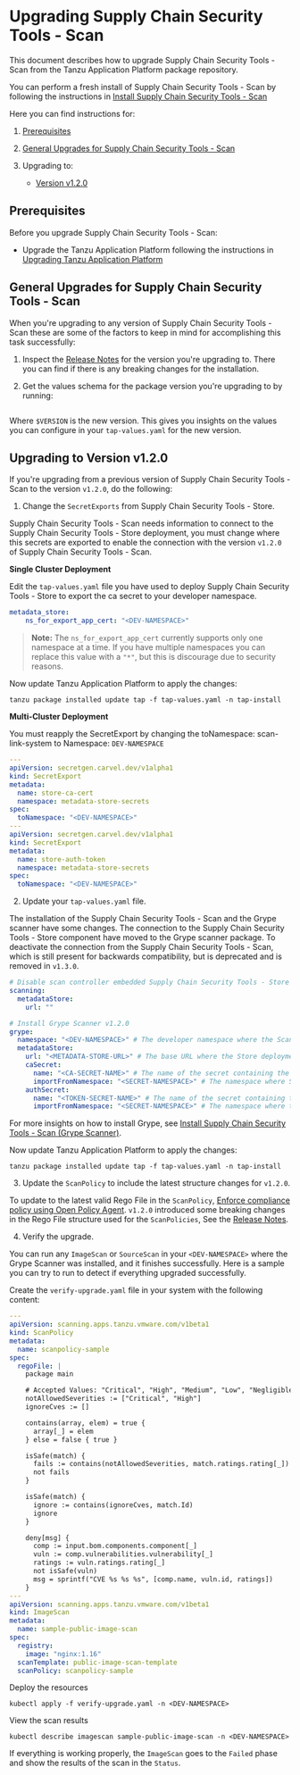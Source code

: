 # Upgrading Supply Chain Security Tools - Scan 

This document describes how to upgrade Supply Chain Security Tools - Scan from the Tanzu Application Platform package repository.

You can perform a fresh install of Supply Chain Security Tools - Scan by following the instructions in [Install Supply Chain Security Tools - Scan](install-scst-scan.md) 

Here you can find instructions for:

1. [Prerequisites](#prereqs)

2. [General Upgrades for Supply Chain Security Tools - Scan](#general-upgrades)

3. Upgrading to:
   - [Version v1.2.0](#upgrade-to-1-2-0)


## <a id="prereqs"></a> Prerequisites

Before you upgrade Supply Chain Security Tools - Scan:

* Upgrade the Tanzu Application Platform following the instructions in [Upgrading Tanzu Application Platform](../upgrading.md) 

## <a id="general-upgrades"></a> General Upgrades for Supply Chain Security Tools - Scan

When you're upgrading to any version of Supply Chain Security Tools - Scan these are some of the factors to keep in mind for accomplishing this task successfully: 

1. Inspect the [Release Notes](../release-notes.md) for the version you're upgrading to. There you can find if there is any breaking changes for the installation.
2. Get the values schema for the package version you're upgrading to by running: 

    ```tanzu package available get scanning.apps.tanzu.vmware.com/$VERSION --values-schema -n tap-install
    ```
Where `$VERSION` is the new version. This gives you insights on the values you can configure in your `tap-values.yaml` for the new version.

## <a id="upgrade-to-1-2-0"></a> Upgrading to Version v1.2.0

If you're upgrading from a previous version of Supply Chain Security Tools - Scan to the version `v1.2.0`, do the following: 

1. Change the `SecretExports` from Supply Chain Security Tools - Store. 

  Supply Chain Security Tools - Scan needs information to connect to the Supply Chain Security Tools - Store deployment, you must change where this secrets are exported to enable the connection with the version `v1.2.0` of Supply Chain Security Tools - Scan.

  **Single Cluster Deployment**

  Edit the `tap-values.yaml` file you have used to deploy Supply Chain Security Tools - Store to export the ca secret to your developer namespace. 

  ```yaml
  metadata_store:
      ns_for_export_app_cert: "<DEV-NAMESPACE>"
  ``` 

  >**Note:** The `ns_for_export_app_cert` currently supports only one namespace at a time. If you have multiple namespaces you can replace this value with a `"*"`, but this is discourage due to security reasons.

  Now update Tanzu Application Platform to apply the changes:

  ```console
  tanzu package installed update tap -f tap-values.yaml -n tap-install
  ```

  **Multi-Cluster Deployment**

  You must reapply the SecretExport by changing the toNamespace: scan-link-system to Namespace: `DEV-NAMESPACE`

  ```yaml
  ---
  apiVersion: secretgen.carvel.dev/v1alpha1
  kind: SecretExport
  metadata:
    name: store-ca-cert
    namespace: metadata-store-secrets
  spec:
    toNamespace: "<DEV-NAMESPACE>"
  ---
  apiVersion: secretgen.carvel.dev/v1alpha1
  kind: SecretExport
  metadata:
    name: store-auth-token
    namespace: metadata-store-secrets
  spec:
    toNamespace: "<DEV-NAMESPACE>"
  ```
 
2. Update your `tap-values.yaml` file.

  The installation of the Supply Chain Security Tools - Scan and the Grype scanner have some changes. The connection to the Supply Chain Security Tools - Store component have moved to the Grype scanner package. To deactivate the connection from the Supply Chain Security Tools - Scan, which is still present for backwards compatibility, but is deprecated and is removed in `v1.3.0`.

  ```yaml
  # Disable scan controller embedded Supply Chain Security Tools - Store integration
  scanning:
    metadataStore:
      url: ""
  
  # Install Grype Scanner v1.2.0 
  grype:
    namespace: "<DEV-NAMESPACE>" # The developer namespace where the ScanTemplates are gonna be deployed
    metadataStore:
      url: "<METADATA-STORE-URL>" # The base URL where the Store deployment can be reached
      caSecret:
        name: "<CA-SECRET-NAME>" # The name of the secret containing the ca.crt
        importFromNamespace: "<SECRET-NAMESPACE>" # The namespace where Store is deployed (if single cluster) or where the connection secrets were created (if multi-cluster)
      authSecret:
        name: "<TOKEN-SECRET-NAME>" # The name of the secret containing the auth token to connect to Store
        importFromNamespace: "<SECRET-NAMESPACE>" # The namespace where the connection secrets were created (if multi-cluster)
  ```

  For more insights on how to install Grype, see [Install Supply Chain Security Tools - Scan (Grype Scanner)](install-scst-scan.md#install-grype).

  Now update Tanzu Application Platform to apply the changes:

  ```console
  tanzu package installed update tap -f tap-values.yaml -n tap-install
  ```
 
3. Update the `ScanPolicy` to include the latest structure changes for `v1.2.0`.

  To update to the latest valid Rego File in the `ScanPolicy`, [Enforce compliance policy using Open Policy Agent](policies.md). `v1.2.0` introduced some breaking changes in the Rego File structure used for the `ScanPolicies`, See the [Release Notes](../release-notes.md#scst-scan-changes).

4. Verify the upgrade.

  You can run any `ImageScan` or `SourceScan` in your `<DEV-NAMESPACE>` where the Grype Scanner was installed, and it finishes successfully. Here is a sample you can try to run to detect if everything upgraded successfully.

  Create the `verify-upgrade.yaml` file in your system with the following content: 

  ```yaml
  ---
  apiVersion: scanning.apps.tanzu.vmware.com/v1beta1
  kind: ScanPolicy
  metadata:
    name: scanpolicy-sample
  spec:
    regoFile: |
      package main

      # Accepted Values: "Critical", "High", "Medium", "Low", "Negligible", "UnknownSeverity"
      notAllowedSeverities := ["Critical", "High"]
      ignoreCves := []

      contains(array, elem) = true {
        array[_] = elem
      } else = false { true }

      isSafe(match) {
        fails := contains(notAllowedSeverities, match.ratings.rating[_])
        not fails
      }

      isSafe(match) {
        ignore := contains(ignoreCves, match.Id)
        ignore
      }

      deny[msg] {
        comp := input.bom.components.component[_]
        vuln := comp.vulnerabilities.vulnerability[_]
        ratings := vuln.ratings.rating[_]
        not isSafe(vuln)
        msg = sprintf("CVE %s %s %s", [comp.name, vuln.id, ratings])
      }
  ---
  apiVersion: scanning.apps.tanzu.vmware.com/v1beta1
  kind: ImageScan
  metadata:
    name: sample-public-image-scan
  spec:
    registry:
      image: "nginx:1.16"
    scanTemplate: public-image-scan-template
    scanPolicy: scanpolicy-sample
  ```

  Deploy the resources

  ```console
  kubectl apply -f verify-upgrade.yaml -n <DEV-NAMESPACE>
  ```

  View the scan results

  ```console
  kubectl describe imagescan sample-public-image-scan -n <DEV-NAMESPACE> 
  ```

  If everything is working properly, the `ImageScan` goes to the `Failed` phase and show the results of the scan in the `Status`. 
